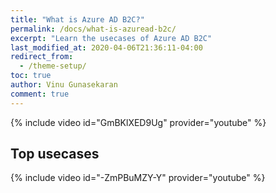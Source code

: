 ```yaml
---
title: "What is Azure AD B2C?"
permalink: /docs/what-is-azuread-b2c/
excerpt: "Learn the usecases of Azure AD B2C"
last_modified_at: 2020-04-06T21:36:11-04:00
redirect_from:
  - /theme-setup/
toc: true
author: Vinu Gunasekaran
comment: true
---
```


{% include video id="GmBKlXED9Ug" provider="youtube" %}

## Top usecases

{% include video id="-ZmPBuMZY-Y" provider="youtube" %}